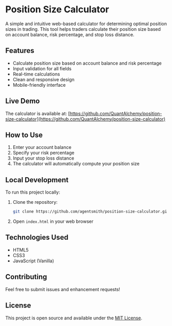 # Position Size Calculator

A simple and intuitive web-based calculator for determining optimal position sizes in trading. This tool helps traders calculate their position size based on account balance, risk percentage, and stop loss distance.

## Features

- Calculate position size based on account balance and risk percentage
- Input validation for all fields
- Real-time calculations
- Clean and responsive design
- Mobile-friendly interface

## Live Demo

The calculator is available at: [https://github.com/QuantAlchemy/position-size-calculator](https://github.com/QuantAlchemy/position-size-calculator)

## How to Use

1. Enter your account balance
2. Specify your risk percentage
3. Input your stop loss distance
4. The calculator will automatically compute your position size

## Local Development

To run this project locally:

1. Clone the repository:

   ```bash
   git clone https://github.com/agentsmith/position-size-calculator.git
   ```

2. Open `index.html` in your web browser

## Technologies Used

- HTML5
- CSS3
- JavaScript (Vanilla)

## Contributing

Feel free to submit issues and enhancement requests!

## License

This project is open source and available under the [MIT License](LICENSE).
